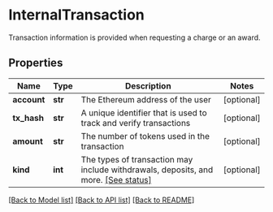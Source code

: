 # InternalTransaction

Transaction information is provided when requesting a charge or an award.
## Properties
Name | Type | Description | Notes
------------ | ------------- | ------------- | -------------
**account** | **str** | The Ethereum address of the user | [optional] 
**tx_hash** | **str** | A unique identifier that is used to track and verify transactions | [optional] 
**amount** | **str** | The number of tokens used in the transaction | [optional] 
**kind** | **int** | The types of transaction may include withdrawals, deposits, and more. [[See status]](../src/nemo_api/status.py) | [optional] 

[[Back to Model list]](../README.md#documentation-for-models) [[Back to API list]](../README.md#documentation-for-api-endpoints) [[Back to README]](../README.md)


